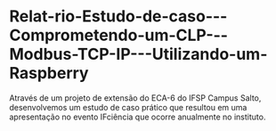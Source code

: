 # Relat-rio-Estudo-de-caso---Comprometendo-um-CLP---Modbus-TCP-IP---Utilizando-um-Raspberry
Através de um projeto de extensão do ECA-6 do IFSP Campus Salto, desenvolvemos um estudo de caso prático que resultou em uma apresentação no evento IFciência que ocorre anualmente no instituto.
